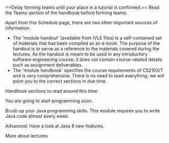 <Panel class="item" header="[CS2103 students only] Forming teams" expandable>

==Delay forming teams until your place in a tutorial is confirmed.== Read the Teams section of the handbook before forming teams.

</Panel>
<Panel class="item" header="Have a look at the 'module handbook'" expandable>

Apart from this Schedule page, there are two other important sources of information.
* The 'module handout' (available from IVLE files) is a self-contained set of materials that has been compiled as an e-book. The purpose of the handout is to serve as a reference to the materials covered during the lectures. As the handout is meant to be used in any introductory software engineering course, it does not contain course-related details such as assignment deliverables.
* The 'module handbook' specifies the course requirements of CS2103/T and is very comprehensive. There is no need to read everything; we will point you to the correct sections in due time.

Handbook sections to read around this time:    

<tabs>

<tab class="item" header="General" class="book">

  <include src="../handbook-md/preliminaries.md" name="Preliminaries" dynamic />
  <include src="../handbook-md/textBooks.md" name="Text Books" dynamic />
  <include src="../handbook-md/programming-languages.md" name="Programming Language" dynamic />
  <include src="../handbook-md/appendixA-principles.md" name="Module Principles" dynamic />

</tab>

<tab header="Project" class="book">

  <include src="../handbook-md/project-product.md" name="The Product" dynamic />
  <include src="../handbook-md/project-scope.md" name="Project Scope" dynamic />
  <include src="../handbook-md/project-constraints.md" name="Project Constraints" dynamic />

</tab>

<tab header="FAQ" class="book">

  <include src="../handbook-md/appendixC-faq.md#handbook-faq-highWorkload" name="Why the workload is so high?" dynamic />
  <include src="../handbook-md/appendixC-faq.md#handbook-faq-beanCounting" name="Why so much bean counting?" dynamic />
  <include src="../handbook-md/appendixC-faq.md#handbook-faq-separateWebsite" name="Why you force me to visit a separate website instead of using IVLE?" dynamic />

</tab>

</tabs>

</Panel>
<Panel class="item" header="Brush up your Java" expandable>

You are going to start programming soon.

Brush up your Java programming skills. This module requires you to write Java code almost every week.

Advanced: Have a look at Java 8 new features.

</Panel>

<Panel class="item" header="Attend Lecture 1 ==(compulsory)== :star: :sheep:" expandable>

More about lectures

</Panel>
